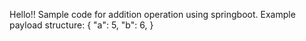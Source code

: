 Hello!!
Sample code for addition operation using springboot.
Example payload structure:
{
  "a": 5,
  "b": 6,
}
